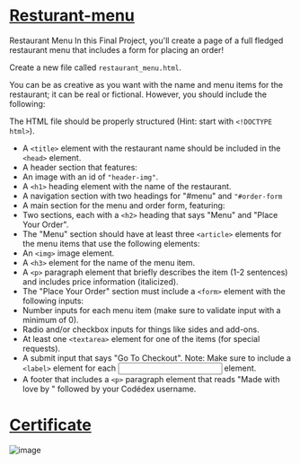 # [Resturant-menu](https://www.codedex.io/community/project-showcase/KnvWqqRACZr7YBjcBqHs)

Restaurant Menu
In this Final Project, you'll create a page of a full fledged restaurant menu that includes a form for placing an order!

Create a new file called `restaurant_menu.html`.

You can be as creative as you want with the name and menu items for the restaurant; it can be real or fictional. However, you should include the following:

The HTML file should be properly structured (Hint: start with `<!DOCTYPE html>`).

- A `<title>` element with the restaurant name should be included in the `<head>` element.
- A header section that features:
- An image with an id of `"header-img"`.
- A `<h1>` heading element with the name of the restaurant.
- A navigation section with two headings for "#menu" and `"#order-form`
- A main section for the menu and order form, featuring:
- Two sections, each with a `<h2>` heading that says "Menu" and "Place Your Order".
- The "Menu" section should have at least three `<article>` elements for the menu items that use the following elements:
- An `<img>` image element.
- A `<h3>` element for the name of the menu item.
- A `<p>` paragraph element that briefly describes the item (1-2 sentences) and includes price information (italicized).
- The "Place Your Order" section must include a `<form>` element with the following inputs:
- Number inputs for each menu item (make sure to validate input with a minimum of 0).
- Radio and/or checkbox inputs for things like sides and add-ons.
- At least one `<textarea>` element for one of the items (for special requests).
- A submit input that says "Go To Checkout".
Note: Make sure to include a `<label>` element for each <input> element.
- A footer that includes a `<p>` paragraph element that reads "Made with love by " followed by your Codédex username.

# [Certificate](https://www.codedex.io/certificates/dbd1c557-c898-4c34-a339-300c71097304)

![image](https://images.credential.net/embed/rzlwfbkn.png)

